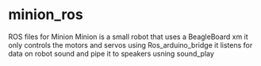 # minion_ros
ROS files for Minion
Minion is a small robot that uses a BeagleBoard xm
it only controls the motors and servos using Ros_arduino_bridge
it listens for data on robot sound and pipe it to speakers usning sound_play


